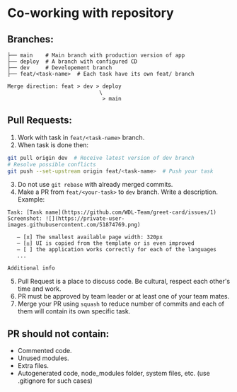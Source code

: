 # Co-working with repository

## Branches:
```
├── main    # Main branch with production version of app
├── deploy  # A branch with configured CD
├── dev     # Developement branch
├── feat/<task-name>  # Each task have its own feat/ branch

Merge direction: feat > dev > deploy
                             \
                              > main
```
## Pull Requests:
1. Work with task in `feat/<task-name>` branch.
2. When task is done then:
```sh
git pull origin dev  # Receive latest version of dev branch
# Resolve possible conflicts
git push --set-upstream origin feat/<task-name>  # Push your task
```
3. Do not use `git rebase` with already merged commits.
4. Make a PR from `feat/<your-task>` to `dev` branch. Write a description. Example:
```
Task: [Task name](https://github.com/WDL-Team/greet-card/issues/1)
Screenshot: ![](https://private-user-images.githubusercontent.com/51874769.png)

   – [x] The smallest available page width: 320px
   – [±] UI is copied from the template or is even improved
   – [ ] the application works correctly for each of the languages
   ...

Additional info
```
5. Pull Request is a place to discuss code. Be cultural, respect each other's time and work.
6. PR must be approved by team leader or at least one of your team mates.
7. Merge your PR using `squash` to reduce number of commits and each of them will contain its own specific task.

## PR should not contain:
- Commented code.
- Unused modules.
- Extra files.
- Autogenerated code, node_modules folder, system files, etc. (use .gitignore for such cases)
